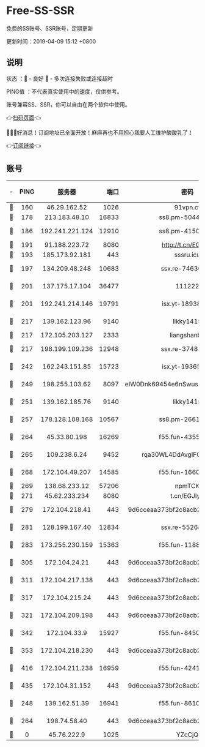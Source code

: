 # Free-SS-SSR

免费的SS账号、SSR账号，定期更新

更新时间：2019-04-09 15:12 +0800

## 说明

状态     ：🙂 - 良好 🙁 - 多次连接失败或连接超时

PING值   ：不代表真实使用中的速度，仅供参考。

账号兼容SS、SSR，你可以自由在两个软件中使用。

👉[扫码页面](https://liesauer.github.io/Free-SS-SSR/)👈

🎉🎉🎉好消息！订阅地址已全面开放！麻麻再也不用担心我要人工维护酸酸乳了！

👉[订阅链接](https://www.liesauer.net/yogurt/subscribe?ACCESS_TOKEN=DAYxR3mMaZAsaqUb)👈

## 账号

|-|PING|服务器|端口|密码|加密方式|区域|
|:----:|:----:|:-----:|-----:|:----:|:----:|:----:|
|🙂|160|46.29.162.52|1026|91vpn.cf|rc4-md5|RU|
|🙂|178|213.183.48.10|16833|ss8.pm-50440379|rc4-md5|RU|
|🙂|186|192.241.221.124|12910|ss8.pm-41500816|aes-256-cfb|US|
|🙂|191|91.188.223.72|8080|http://t.cn/EGJIyrl|rc4-md5|RU|
|🙂|193|185.173.92.181|443|sssru.icu|rc4-md5|RU|
|🙂|197|134.209.48.248|10683|ssx.re-74630147|aes-256-cfb|US|
|🙂|201|137.175.17.104|36477|111222|aes-256-cfb|US|
|🙂|201|192.241.214.146|19791|isx.yt-18938816|aes-256-cfb|US|
|🙂|217|139.162.123.96|9140|likky1415|aes-256-cfb|JP|
|🙂|217|172.105.203.127|2333|liangshanbo|chacha20|JP|
|🙂|217|198.199.109.236|12948|ssx.re-37481248|aes-256-cfb|US|
|🙂|242|162.243.151.85|15723|isx.yt-19365641|aes-256-cfb|US|
|🙂|249|198.255.103.62|8097|eIW0Dnk69454e6nSwuspv9DmS201tQ0D|aes-256-cfb|US|
|🙂|251|139.162.185.76|9140|likky1415|aes-256-cfb|DE|
|🙂|257|178.128.108.168|10567|ss8.pm-26616836|aes-256-cfb|SG|
|🙂|264|45.33.80.198|16269|f55.fun-43553752|aes-256-cfb|US|
|🙂|265|109.238.6.24|9452|rqa30WL4DdAvgIFG6Fs3znzTa|aes-256-cfb|FR|
|🙂|268|172.104.49.207|14585|f55.fun-16609234|aes-256-cfb|SG|
|🙂|269|138.68.233.12|57206|npmTCK|rc4-md5|US|
|🙂|271|45.62.233.234|8080|t.cn/EGJIyrl|rc4-md5|CA|
|🙂|279|172.104.218.41|443|9d6cceaa373bf2c8acb22e60b6a58be6|aes-256-cfb|US|
|🙂|281|128.199.167.40|12834|ssx.re-55268727|aes-256-cfb|SG|
|🙂|283|173.255.230.159|15363|f55.fun-11880887|aes-256-cfb|US|
|🙂|305|172.104.24.21|443|9d6cceaa373bf2c8acb22e60b6a58be6|aes-256-cfb|US|
|🙂|311|172.104.217.138|443|9d6cceaa373bf2c8acb22e60b6a58be6|aes-256-cfb|US|
|🙂|317|172.104.215.24|443|9d6cceaa373bf2c8acb22e60b6a58be6|aes-256-cfb|US|
|🙂|321|172.104.209.198|443|9d6cceaa373bf2c8acb22e60b6a58be6|aes-256-cfb|US|
|🙂|342|172.104.33.9|15927|f55.fun-84501101|aes-256-cfb|SG|
|🙂|353|172.104.218.230|443|9d6cceaa373bf2c8acb22e60b6a58be6|aes-256-cfb|US|
|🙂|416|172.104.211.238|16959|f55.fun-42415786|aes-256-cfb|US|
|🙂|435|172.104.31.152|443|9d6cceaa373bf2c8acb22e60b6a58be6|aes-256-cfb|US|
|🙂|248|139.162.51.39|16941|f55.fun-86104902|aes-256-cfb|SG|
|🙂|264|198.74.58.40|443|9d6cceaa373bf2c8acb22e60b6a58be6|aes-256-cfb|US|
|🙁|0|45.76.222.9|1025|YZcCjQ|rc4-md5|JP|
